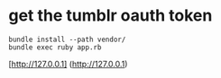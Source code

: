 # get the tumblr oauth token

    bundle install --path vendor/
    bundle exec ruby app.rb

[http://127.0.0.1] (http://127.0.0.1)
